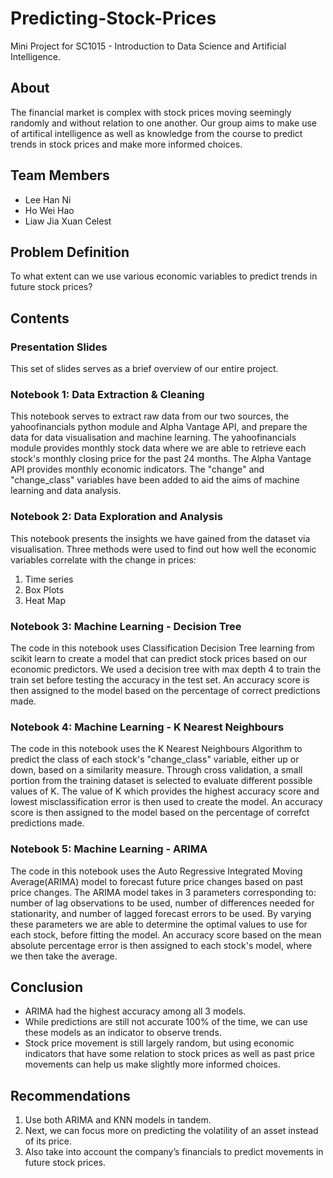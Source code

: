 # Predicting-Stock-Prices
Mini Project for SC1015 - Introduction to Data Science and Artificial Intelligence.

## About
The financial market is complex with stock prices moving seemingly randomly and without relation to one another. Our group aims to make use of artifical intelligence as well as knowledge from the course to predict trends in stock prices and make more informed choices.

## Team Members 
- Lee Han Ni
- Ho Wei Hao
- Liaw Jia Xuan Celest

## Problem Definition
To what extent can we use various economic variables to predict trends in future stock prices?

## Contents
### Presentation Slides
This set of slides serves as a brief overview of our entire project.

### Notebook 1: Data Extraction & Cleaning
This notebook serves to extract raw data from our two sources, the yahoofinancials python module and Alpha Vantage API, and prepare the data for data visualisation and machine learning. The yahoofinancials module provides monthly stock data where we are able to retrieve each stock's monthly closing price for the past 24 months. The Alpha Vantage API provides monthly economic indicators. The "change" and "change_class" variables have been added to aid the aims of machine learning and data analysis.

### Notebook 2: Data Exploration and Analysis
This notebook presents the insights we have gained from the dataset via visualisation. Three methods were used to find out how well the economic variables correlate with the change in prices: 
1. Time series  
2. Box Plots
3. Heat Map

### Notebook 3: Machine Learning - Decision Tree
The code in this notebook uses Classification Decision Tree learning from scikit learn to create a model that can predict stock prices based on our economic predictors. We used a decision tree with max depth 4 to train the train set before testing the accuracy in the test set. An accuracy score is then assigned to the model based on the percentage of correct predictions made.

### Notebook 4: Machine Learning - K Nearest Neighbours
The code in this notebook uses the K Nearest Neighbours Algorithm to predict the class of each stock's "change_class" variable, either up or down, based on a similarity measure. Through cross validation, a small portion from the training dataset is selected  to evaluate different possible values of K. The value of K which provides the highest accuracy score and lowest misclassification error is then used to create the model. An accuracy score is then assigned to the model based on the percentage of correfct predictions made. 

### Notebook 5: Machine Learning - ARIMA 
The code in this notebook uses the Auto Regressive Integrated Moving Average(ARIMA) model to forecast future price changes based on past price changes. The ARIMA model takes in 3 parameters corresponding to: number of lag observations to be used, number of differences needed for stationarity, and number of lagged forecast errors to be used. By varying these parameters we are able to determine the optimal values to use for each stock, before fitting the model. An accuracy score based on the mean absolute percentage error is then assigned to each stock's model, where we then take the average. 

## Conclusion
- ARIMA had the highest accuracy among all 3 models.
- While predictions are still not accurate 100% of the time, we can use these models as an indicator to observe trends.
- Stock price movement is still largely random, but using economic indicators that have some relation to stock prices as well as past price movements can help us make slightly more informed choices.

## Recommendations
1. Use both ARIMA and KNN models in tandem. 
2. Next, we can focus more on predicting the volatility of an asset instead of its price.
3. Also take into account the company’s financials to predict movements in future stock prices.
